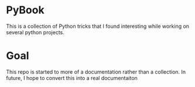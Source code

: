 # PyBook
This is a collection of Python tricks that I found interesting while working on several python projects.

# Goal
This repo is started to more of a documentation rather than a collection. In future, I hope to convert this into a real documentaiton
